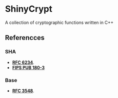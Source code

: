 # ShinyCrypt
A collection of cryptographic functions written in C++

## Referencces

### SHA
- [**RFC 6234**](https://datatracker.ietf.org/doc/html/rfc6234).
- [**FIPS PUB 180-3**](https://csrc.nist.gov/files/pubs/fips/180-3/final/docs/fips180-3_final.pdf)

### Base
- [**RFC 3548**](https://datatracker.ietf.org/doc/html/rfc3548).